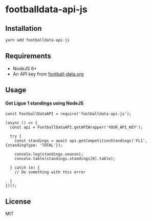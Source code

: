 # footballdata-api-js

## Installation

```bash
yarn add footballdata-api-js
```

## Requirements

- NodeJS 6+
- An API key from [football-data.org](https://www.football-data.org/client/register)

## Usage

#### Get Ligue 1 standings using NodeJS

```es6
const FootballDataAPI = require('footballdata-api-js');

(async () => {
  const api = FootballDataAPI.getAPIWrapper('YOUR_API_KEY');

  try {
    const standings = await api.getCompetitionStandings('FL1', {standingType: 'TOTAL'});

    console.log(standings.season);
    console.table(standings.standings[0].table);

  } catch (e) {
    // Do something with this error

  }
})();
```

## License

MIT
